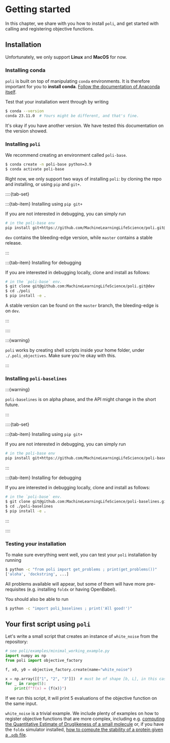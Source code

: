 # Getting started

In this chapter, we share with you how to install `poli`, and get started with calling and registering objective functions.

## Installation

Unfortunately, we only support **Linux** and **MacOS** for now.

### Installing conda

`poli` is built on top of manipulating `conda` environments. It is therefore important for you to **install conda**. [Follow the documentation of Anaconda itself](https://conda.io/projects/conda/en/latest/user-guide/install/index.html).

Test that your installation went through by writing

```bash
$ conda --version
conda 23.11.0  # Yours might be different, and that's fine.
```

It's okay if you have another version. We have tested this documentation on the version showed.

### Installing `poli`

We recommend creating an environment called `poli-base`.

```bash
$ conda create -n poli-base python=3.9
$ conda activate poli-base
```

Right now, we only support two ways of installing `poli`: by cloning the repo and installing, or using `pip` and `git+`.

::::{tab-set}

:::{tab-item} Installing using `pip git+`

If you are not interested in debugging, you can simply run

```bash
# in the poli-base env
pip install git+https://github.com/MachineLearningLifeScience/poli.git@dev
```

`dev` contains the bleeding-edge version, while `master` contains a stable release.

:::

:::{tab-item} Installing for debugging

If you are interested in debugging locally, clone and install as follows: 

```bash
# in the `poli-base` env.
$ git clone git@github.com:MachineLearningLifeScience/poli.git@dev
$ cd ./poli
$ pip install -e .
```

A stable version can be found on the `master` branch, the bleeding-edge is on `dev`.

:::

::::

:::{warning}

`poli` works by creating shell scripts inside your home folder, under `./.poli_objectives`. Make sure you're okay with this.

:::

### Installing `poli-baselines`

:::{warning}

`poli-baselines` is on alpha phase, and the API might change in the short future.

:::

::::{tab-set}

:::{tab-item} Installing using `pip git+`

If you are not interested in debugging, you can simply run

```bash
# in the poli-base env
pip install git+https://github.com/MachineLearningLifeScience/poli-baselines.git@main
```

:::

:::{tab-item} Installing for debugging

If you are interested in debugging locally, clone and install as follows: 

```bash
# in the `poli-base` env.
$ git clone git@github.com:MachineLearningLifeScience/poli-baselines.git@main
$ cd ./poli-baselines
$ pip install -e .
```

:::

::::

### Testing your installation

To make sure everything went well, you can test your `poli` installation by running

```bash
$ python -c "from poli import get_problems ; print(get_problems())"
['aloha', 'dockstring', ...]
```
All problems available will appear, but some of them will have more pre-requisites (e.g. installing `foldx` or having OpenBabel).

You should also be able to run
```bash
$ python -c "import poli_baselines ; print('All good!')"
```

## Your first script using `poli`

Let's write a small script that creates an instance of `white_noise` from the repository:

```python
# see poli/examples/minimal_working_example.py
import numpy as np
from poli import objective_factory

f, x0, y0 = objective_factory.create(name="white_noise")

x = np.array([["1", "2", "3"]])  # must be of shape [b, L], in this case [1, 3].
for _ in range(5):
    print(f"f(x) = {f(x)}")
```

If we run this script, it will print 5 evaluations of the objective function on the same input.

`white_noise` is a trivial example. We include plenty of examples on how to register objective functions that are more complex, including e.g. [computing the Quantitative Estimate of Druglikeness of a small molecule](../using_poli/objective_repository/rdkit_qed.md) or, if you have the `foldx` simulator installed, [how to compute the stability of a protein given a `.pdb` file](../using_poli/optimization_examples/protein-stability-foldx/optimizing_protein_stability.ipynb).
